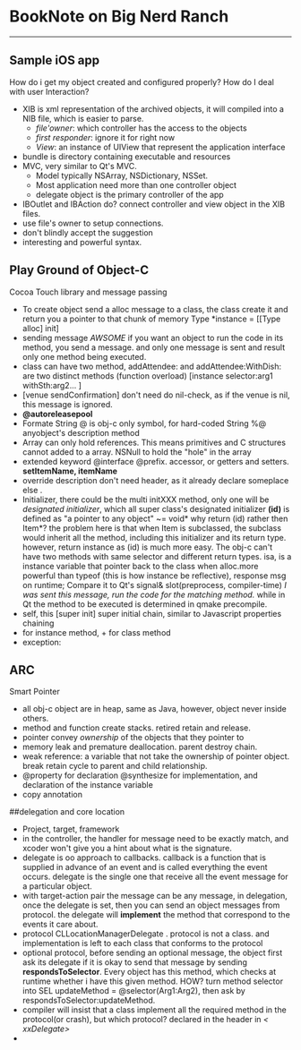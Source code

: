 # BookNote on Big Nerd Ranch 
---
## Sample iOS app
How do i get my object created and configured properly?
How do I deal with user Interaction?

- XIB is xml representation of the archived objects, it will compiled into a NIB file, which is easier to parse.
	- _file'owner_: which controller has the access to the objects
	- _first responder_: ignore it for right now
	- _View_: an instance of UIView that represent the application interface
- bundle is directory containing executable and resources
- MVC, very similar to Qt's MVC.
	- Model typically NSArray, NSDictionary, NSSet.
	- Most application need more than one controller object
	- delegate object is the primary controller of the app
- IBOutlet and IBAction do? connect controller and view object in the XIB files.
- use file's owner to setup connections.
- don't blindly accept the suggestion
- interesting and powerful syntax.

## Play Ground of Object-C
Cocoa Touch library and message passing 

- To create object send a alloc message to a class, the class create it and return you a pointer to that chunk of memory
   Type *instance = [[Type alloc] init]
- sending message _AWSOME_ if you want an object to run the code in its method, you send a message. and only one message is sent and result only one method being executed.
- class can have two method, addAttendee: and addAttendee:WithDish: are two distinct methods (function overload) 
  [instance selector:arg1 withSth:arg2... ]
- [venue sendConfirmation] don't need do nil-check, as if the venue is nil, this message is ignored.
- **@autoreleasepool**
- Formate String
   @ is obj-c only symbol, for hard-coded String
   %@ anyobject's description method
- Array can only hold references. This means primitives and C structures cannot added to a array. NSNull to hold the "hole" in the array
- extended keyword @interface @prefix.  accessor, or getters and setters. **setItemName, itemName**
- override description don't need header, as it already declare someplace else .
- Initializer, there could be the multi initXXX method, only one will be _designated initializer_, which all super class's designated initializer
   **(id)** is defined as "a pointer to any object" ~= void*
   why return (id) rather then Item*? the problem here is that when Item is subclassed, the subclass would inherit all the method, including this initializer and its return type. however, return instance as (id) is much more easy. The obj-c can't have two methods with same selector and different return types.
   isa, is a instance variable that pointer back to the class when alloc.more powerful than typeof (this is how instance be reflective), response msg on runtime; Compare it to Qt's signal& slot(preprocess, compiler-time)
   _I was sent this message, run the code for the matching method._ while in Qt the method to be executed is determined in qmake precompile.
- self, this
   [super init] super initial chain, similar to Javascript properties chaining 
- for instance method, + for class method
- exception: 

## ARC
Smart Pointer

- all obj-c object are in heap, same as Java, however, object never inside others.
- method and function create stacks. retired retain and release.
- pointer convey _ownership_ of the objects that they pointer to
- memory leak and premature deallocation. parent destroy chain.
- weak reference: a variable that not take the ownership of pointer object. break retain cycle to parent and child relationship.
- @property for declaration @synthesize for implementation, and declaration of the instance variable
- copy annotation

##delegation and core location
- Project, target, framework
- in the controller, the handler for message need to be exactly match, and xcoder won't give you a hint about what is the signature.
- delegate is oo approach to callbacks. callback is a function that is supplied in advance of an event and is called everything the event occurs. delegate is the single one that receive all the event message for a particular object.
- with target-action pair the message can be any message, in delegation, once the delegate is set, then you can send an object messages from protocol. the delegate will **implement** the method that correspond to the events it care about.
- protocol CLLocationManagerDelegate <NSObject>. protocol is not a class. and implementation is left to each class that conforms to the protocol
- optional protocol, before sending an optional message, the object first ask its delegate if it is okay to send that message by sending **respondsToSelector**. Every object has this method, which checks at runtime whether i have this given method. HOW? turn method selector into SEL updateMethod = @selector(Arg1:Arg2), then ask by respondsToSelector:updateMethod.
- compiler will insist that a class implement all the required method in the protocol(or crash), but which protocol? declared in the header in _< xxDelegate>_
- 




